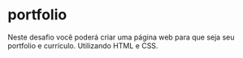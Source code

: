 # portfolio
Neste desafio você poderá criar uma página web para que seja seu portfolio e currículo. Utilizando HTML e CSS.
